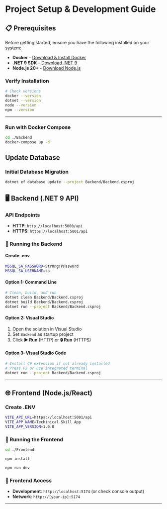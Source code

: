 # Project Setup & Development Guide

## 📋 Prerequisites

Before getting started, ensure you have the following installed on your system:

- **Docker** - [Download & Install Docker](https://www.docker.com/get-started/)
- **.NET 9 SDK** - [Download .NET 9](https://dotnet.microsoft.com/download/dotnet/9.0)
- **Node.js 20+** - [Download Node.js](https://nodejs.org/)

### Verify Installation
```bash
# Check versions
docker --version
dotnet --version
node --version
npm --version
```

---
### Run with Docker Compose
```bash
cd ./Backend
docker-compose up -d
```

## Update Database

### Initial Database Migration
```bash
dotnet ef database update --project Backend/Backend.csproj
```

## 🖥️ Backend (.NET 9 API)

### API Endpoints
- **HTTP**: `http://localhost:5000/api`
- **HTTPS**: `https://localhost:5001/api`

### 🚀 Running the Backend

#### Create .env
```bash
MSSQL_SA_PASSWORD=Str0ng!P@ssw0rd
MSSQL_SA_USERNAME=sa
```

#### Option 1: Command Line
```bash
# Clean, build, and run
dotnet clean Backend/Backend.csproj
dotnet build Backend/Backend.csproj
dotnet run --project Backend/Backend.csproj
```

#### Option 2: Visual Studio
1. Open the solution in Visual Studio
2. Set `Backend` as startup project
3. Click **▶️ Run** (HTTP) or **🔒 Run** (HTTPS)

#### Option 3: Visual Studio Code
```bash
# Install C# extension if not already installed
# Press F5 or use integrated terminal
dotnet run --project Backend/Backend.csproj
```

---

## 🌐 Frontend (Node.js/React)

### Create .ENV
```bash
VITE_API_URL=https://localhost:5001/api
VITE_APP_NAME=Techinical Skill App
VITE_APP_VERSION=1.0.0

```

### 🚀 Running the Frontend

```bash
cd ./Frontend

npm install

npm run dev
```

### 📱 Frontend Access
- **Development**: `http://localhost:5174` (or check console output)
- **Network**: `http://[your-ip]:5174`

---
